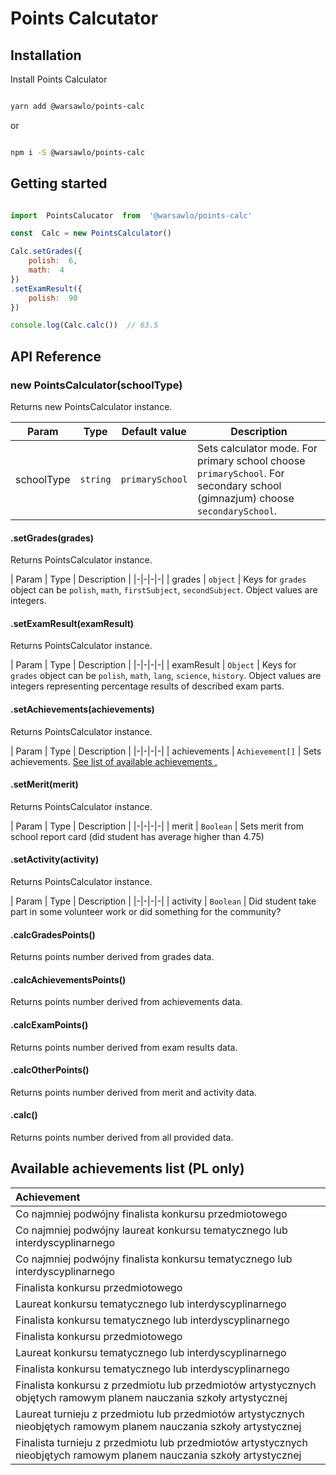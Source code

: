 
# Points Calcutator

## Installation

 
Install Points Calculator

  

```bash

yarn add @warsawlo/points-calc

```

or

```bash

npm i -S @warsawlo/points-calc

```

  ## Getting started

```javascript

import  PointsCalucator  from  '@warsawlo/points-calc'

const  Calc = new PointsCalculator()

Calc.setGrades({
	polish:  6,
	math:  4
})
.setExamResult({
	polish:  90
})

console.log(Calc.calc())  // 63.5
```


## API Reference

  

### new PointsCalculator(schoolType)

Returns new PointsCalculator instance.

| Param | Type | Default value | Description |
|-|-|-|-|
| schoolType | ``string`` | ``primarySchool`` | Sets calculator mode. For primary school choose ```primarySchool```. For secondary school (gimnazjum) choose ``secondarySchool``.

#### .setGrades(grades)

Returns PointsCalculator instance.

| Param | Type | Description |
|-|-|-|-|
| grades | ``object`` | Keys for ``grades`` object can be ``polish``, ``math``, ``firstSubject``, ``secondSubject``. Object values are integers.

#### .setExamResult(examResult)

Returns PointsCalculator instance.

| Param | Type | Description |
|-|-|-|-|
| examResult | ``Object`` | Keys for ``grades`` object can be ``polish``, ``math``, ``lang``, ``science``, ``history``. Object values are integers representing percentage results of described exam parts.

#### .setAchievements(achievements)

Returns PointsCalculator instance.

| Param | Type | Description |
|-|-|-|-|
| achievements | ``Achievement[]`` | Sets achievements. [See list of available achievements .](#achievements)

#### .setMerit(merit)

Returns PointsCalculator instance.

| Param | Type | Description |
|-|-|-|-|
| merit | ``Boolean`` | Sets merit from school report card (did student has average higher than 4.75)

#### .setActivity(activity)

Returns PointsCalculator instance.

| Param | Type | Description |
|-|-|-|-|
| activity | ``Boolean`` | Did student take part in some volunteer work or did something for the community?

#### .calcGradesPoints()

Returns points number derived from grades data.

#### .calcAchievementsPoints()

Returns points number derived from achievements data.

#### .calcExamPoints()

Returns points number derived from exam results data.

#### .calcOtherPoints()

Returns points number derived from merit and activity data.

#### .calc()

Returns points number derived from all provided data.

<a id="achievements"></a>
## Available achievements list (PL only)
| Achievement |
| :-- |
|  Co najmniej podwójny finalista konkursu przedmiotowego |
|  Co najmniej podwójny laureat konkursu tematycznego lub interdyscyplinarnego |
|  Co najmniej podwójny finalista konkursu tematycznego lub interdyscyplinarnego |
|  Finalista konkursu przedmiotowego  |
|  Laureat konkursu tematycznego lub interdyscyplinarnego |
|  Finalista konkursu tematycznego lub interdyscyplinarnego |
|  Finalista konkursu przedmiotowego |
|  Laureat konkursu tematycznego lub interdyscyplinarnego |
|  Finalista konkursu tematycznego lub interdyscyplinarnego |
|  Finalista konkursu z przedmiotu lub przedmiotów artystycznych objętych ramowym planem nauczania szkoły artystycznej |
|  Laureat turnieju z przedmiotu lub przedmiotów artystycznych nieobjętych ramowym planem nauczania szkoły artystycznej |
|  Finalista turnieju z przedmiotu lub przedmiotów artystycznych nieobjętych ramowym planem nauczania szkoły artystycznej |